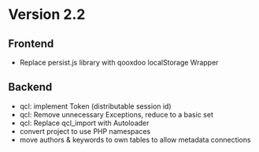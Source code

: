 Version 2.2
===========

Frontend
--------

- Replace persist.js library with qooxdoo localStorage Wrapper

Backend
-------

- qcl: implement Token (distributable session id)
- qcl: Remove unnecessary Exceptions, reduce to a basic set
- qcl: Replace qcl_import with Autoloader
- convert project to use PHP namespaces
- move authors & keywords to own tables to allow metadata connections